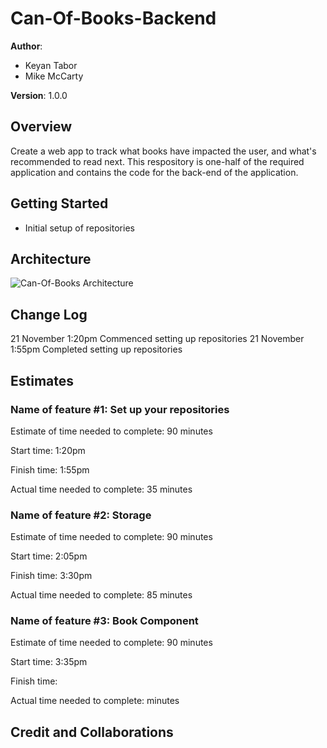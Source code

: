 # Can-Of-Books-Backend

**Author**:

- Keyan Tabor
- Mike McCarty

**Version**: 1.0.0

## Overview

Create a web app to track what books have impacted the user, and what's recommended to read next. This respository is one-half of the required application and contains the code for the back-end of the application.

## Getting Started

- Initial setup of repositories

## Architecture

![Can-Of-Books Architecture]('./images/architecture.png')

## Change Log

21 November 1:20pm Commenced setting up repositories
21 November 1:55pm Completed setting up repositories

## Estimates

### Name of feature #1: Set up your repositories

Estimate of time needed to complete: 90 minutes

Start time: 1:20pm

Finish time: 1:55pm

Actual time needed to complete: 35 minutes

### Name of feature #2: Storage

Estimate of time needed to complete: 90 minutes

Start time: 2:05pm

Finish time: 3:30pm

Actual time needed to complete: 85 minutes

### Name of feature #3: Book Component

Estimate of time needed to complete: 90 minutes

Start time: 3:35pm

Finish time: 

Actual time needed to complete:  minutes

## Credit and Collaborations
